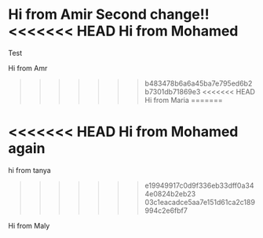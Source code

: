 Hi from Amir 
Second change!!
<<<<<<< HEAD
Hi from Mohamed
=======
Test

Hi from Amr
>>>>>>> b483478b6a6a45ba7e795ed6b2b7301db71869e3
<<<<<<< HEAD
Hi from Maria
=======

<<<<<<< HEAD
Hi from Mohamed again
=======
hi from tanya
>>>>>>> e19949917c0d9f336eb33dff0a344e0824b2eb23
>>>>>>> 03c1eacadce5aa7e151d61ca2c189994c2e6fbf7


Hi from Maly